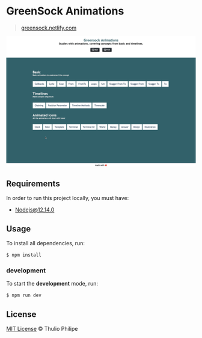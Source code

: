 # GreenSock Animations

> [greensock.netlify.com](https://greensock.netlify.com/)

![demo](demo.gif)

## Requirements

In order to run this project locally, you must have:

- [Nodejs@12.14.0](https://nodejs.org/dist/v12.14.0/)

## Usage

To install all dependencies, run:

```bash
$ npm install
```

### development

To start the **development** mode, run:

```bash
$ npm run dev
```

## License

[MIT License](https://thulioph.mit-license.org/) © Thulio Philipe